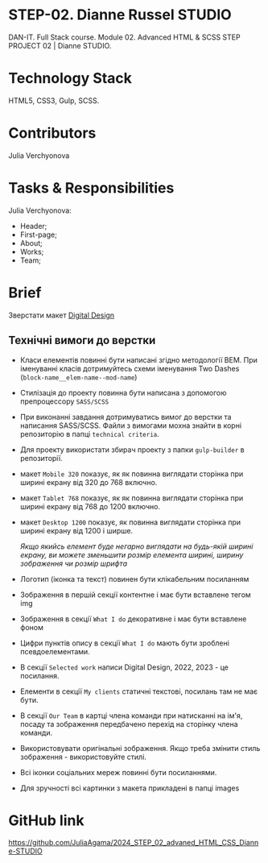 
# STEP-02. Dianne Russel STUDIO

DAN-IT. Full Stack course. Module 02. Advanced HTML & SCSS
STEP PROJECT 02 | Dianne STUDIO.

# Technology Stack

HTML5, CSS3, Gulp, SCSS.

# Contributors

Julia Verchyonova

# Tasks & Responsibilities

Julia Verchyonova:

- Header;
- First-page;
- About;
- Works;
- Team;

# Brief

Зверстати макет [Digital Design](https://www.figma.com/file/C4PXRgbebIOSfqeAuu2RwG/digital-design?type=design&node-id=0%3A1&mode=design&t=WLRl50p8PX0B6Hfo-1)

## Технічні вимоги до верстки

- Класи елементів повинні бути написані згідно методології BEM. При іменуванні класів дотримуйтесь схеми іменування Two Dashes (`block-name__elem-name--mod-name`)
- Стилізація до проекту повинна бути написана з допомогою препроцессору `SASS/SCSS`
- При виконанні завдання дотримуватись вимог до верстки та написання SASS/SCSS. Файли з вимогами мохна знайти в корні репозиторію в папці `technical criteria`.
- Для проекту використати збирач проекту з папки `gulp-builder` в репозиторії.

- макет `Mobile 320` показує, як як повинна виглядати сторінка при ширині екрану від 320 до 768 включно.
- макет `Tablet 768` показує, як як повинна виглядати сторінка при ширині екрану від 768 до 1200 включно.
- макет `Desktop 1200` показує, як повинна виглядати сторінка при ширині екрану від 1200 і ширше.

  _Якщо якийсь елемент буде негарно виглядати на будь-якій ширині екрану, ви можете зменьшити розмір елемента ширині, ширину зображення чи розмір шрифта_

- Логотип (іконка та текст) повинен бути клікабельним посиланням
- Зображення в першій секції контентне і має бути вставлене тегом img
- Зображення в секції `What I do` декоративне і має бути вставлене фоном
- Цифри пунктів опису в секції `What I do` мають бути зроблені псевдоелементами.
- В секції `Selected work` написи Digital Design, 2022, 2023 - це посилання.
- Елементи в секції `My clients` статичні текстові, посилань там не має бути.
- В секції `Our Team` в картці члена команди при натисканні на ім'я, посаду та зображення передбачено перехід на сторінку члена команди.

- Використовувати оригінальні зображення. Якщо треба змінити стиль зображення - використовуйте стилі.
- Всі іконки соціальних мереж повинні бути посиланнями.
- Для зручності всі картинки з макета прикладені в папці images

# GitHub link

https://github.com/JuliaAgama/2024_STEP_02_advaned_HTML_CSS_Dianne-STUDIO

